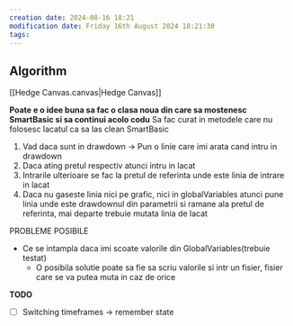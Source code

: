 ```yaml
---
creation date: 2024-08-16 18:21
modification date: Friday 16th August 2024 18:21:30
tags:
---
```



## Algorithm


[[Hedge Canvas.canvas|Hedge Canvas]]

**Poate e o idee buna sa fac o clasa noua din care sa mostenesc SmartBasic si sa continui acolo codu**
Sa fac curat in metodele care nu folosesc lacatul ca sa las clean SmartBasic



1. Vad daca sunt in drawdown -> Pun o linie care imi arata cand intru in drawdown
2. Daca ating pretul respectiv atunci intru in lacat
3. Intrarile ulterioare se fac la pretul de referinta unde este linia de intrare in lacat
4. Daca nu gaseste linia nici pe grafic, nici in globalVariables atunci pune linia unde este drawdownul din parametrii si ramane ala pretul de referinta, mai departe trebuie mutata linia de lacat


 



PROBLEME POSIBILE
- Ce se intampla daca imi  scoate valorile din GlobalVariables(trebuie testat)
	- O posibila solutie poate sa fie sa scriu valorile si intr un fisier, fisier care se va putea muta in caz de orice



**TODO**

- [ ] Switching timeframes -> remember state